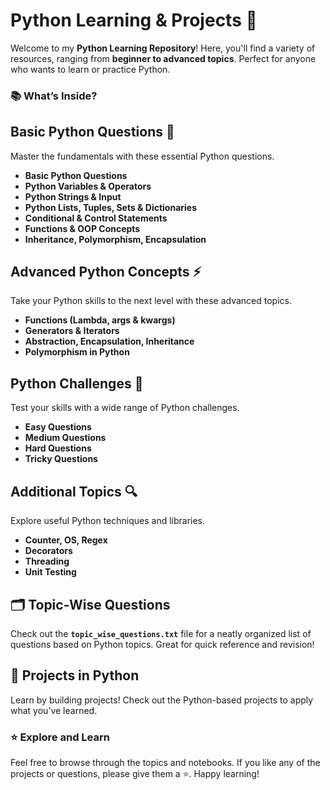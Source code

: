 # Python Learning & Projects 🚀

Welcome to my **Python Learning Repository**! Here, you'll find a variety of resources, ranging from **beginner to advanced topics**. Perfect for anyone who wants to learn or practice Python. 

### 📚 **What’s Inside?**


## Basic Python Questions 🔰
Master the fundamentals with these essential Python questions.

- **Basic Python Questions**  
- **Python Variables & Operators**
- **Python Strings & Input**
- **Python Lists, Tuples, Sets & Dictionaries**
- **Conditional & Control Statements**
- **Functions & OOP Concepts**  
- **Inheritance, Polymorphism, Encapsulation**



## Advanced Python Concepts ⚡
Take your Python skills to the next level with these advanced topics.

- **Functions (Lambda, args & kwargs)**
- **Generators & Iterators**
- **Abstraction, Encapsulation, Inheritance**
- **Polymorphism in Python**



## Python Challenges 🎯
Test your skills with a wide range of Python challenges.

- **Easy Questions**  
- **Medium Questions**  
- **Hard Questions**  
- **Tricky Questions**



## Additional Topics 🔍
Explore useful Python techniques and libraries.

- **Counter, OS, Regex**
- **Decorators**
- **Threading**
- **Unit Testing**



## 🗂️ **Topic-Wise Questions**
Check out the **`topic_wise_questions.txt`** file for a neatly organized list of questions based on Python topics. Great for quick reference and revision!



## 🚀 **Projects in Python**
Learn by building projects! Check out the Python-based projects to apply what you’ve learned.



### ⭐ **Explore and Learn**
Feel free to browse through the topics and notebooks. If you like any of the projects or questions, please give them a ⭐️. Happy learning!
